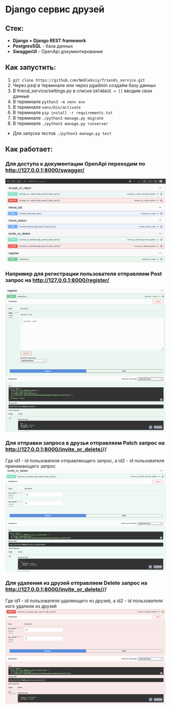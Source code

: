 # Django сервис друзей
## Стек:
- **Django + Django REST framework**
- **PostgresSQL** - база данных
- **SwaggerUI** - OpenApi документирование

## Как запустить:
 1. `git clone https://github.com/NeOleksiy/friends_service.git`
 2. Через psql в терминале или через pgadmin создаём базу данных 
 3. В friend_service/settings.py в cписке `DATABASE = []` вводим свои данные
 4. В терминале `python3 -m venv env`
 5. В терминале `venv/bin/activate`
 6. В терминале `pip install -r requirements.txt`
 7. В терминале `./python3 manage.py migrate`
 8. В терминале `./python3 manage.py runserver`
 - Для запуска тестов `./python3 manage.py test`
 
## Как работает:
### Для доступа к документации OpenApi переходим по http://127.0.0.1:8000/swagger/
![OpenApi документация](/screenshots/swagger.png)
### Например для регистрации пользователя отправляем Post запрос на http://127.0.0.1:8000/register/
![Регистрация](/screenshots/register.png)
### Для отправки запроса в друзья отправляем Patch запрос на http://127.0.0.1:8000/invite_or_delete/<id1>/<id2>/
Где id1 - id пользователя отправляющего запрос, а id2 - id пользователя принимающего запрос
![инвайт](/screenshots/invite.png)
### Для удаления из друзей отправляем Delete запрос на http://127.0.0.1:8000/invite_or_delete/<id1>/<id2>/
Где id1 - id пользователя удаляющего из друзей, а id2 - id пользователя кого удалили из друзей
![инвайт](/screenshots/remove.png)

  
